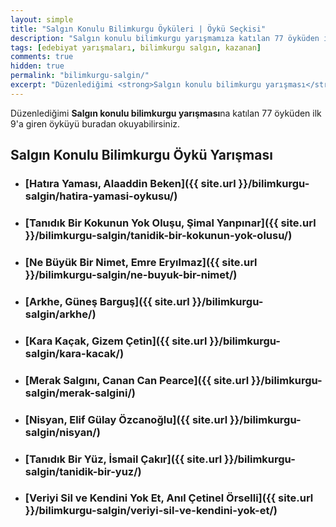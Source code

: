 ```yaml
---
layout: simple
title: "Salgın Konulu Bilimkurgu Öyküleri | Öykü Seçkisi"
description: "Salgın konulu bilimkurgu yarışmamıza katılan 77 öyküden ilk 9'a giren öyküyü buradan okuyabilirsiniz"
tags: [edebiyat yarışmaları, bilimkurgu salgın, kazanan]
comments: true
hidden: true
permalink: "bilimkurgu-salgin/"
excerpt: "Düzenlediğimi <strong>Salgın konulu bilimkurgu yarışması</strong>na katılan 77 öyküden ilk 9'a giren öyküyü buradan okuyabilirsiniz"
---
```


Düzenlediğimi **Salgın konulu bilimkurgu yarışması**na katılan 77 öyküden ilk 9'a giren öyküyü buradan okuyabilirsiniz.

## Salgın Konulu Bilimkurgu Öykü Yarışması

- ### [Hatıra Yaması, Alaaddin Beken]({{ site.url }}/bilimkurgu-salgin/hatira-yamasi-oykusu/)

- ### [Tanıdık Bir Kokunun Yok Oluşu, Şimal Yanpınar]({{ site.url }}/bilimkurgu-salgin/tanidik-bir-kokunun-yok-olusu/)

- ### [Ne Büyük Bir Nimet, Emre Eryılmaz]({{ site.url }}/bilimkurgu-salgin/ne-buyuk-bir-nimet/)

- ### [Arkhe, Güneş Barguş]({{ site.url }}/bilimkurgu-salgin/arkhe/)

- ### [Kara Kaçak, Gizem Çetin]({{ site.url }}/bilimkurgu-salgin/kara-kacak/)

- ### [Merak Salgını, Canan Can Pearce]({{ site.url }}/bilimkurgu-salgin/merak-salgini/)

- ### [Nisyan, Elif Gülay Özcanoğlu]({{ site.url }}/bilimkurgu-salgin/nisyan/)

- ### [Tanıdık Bir Yüz, İsmail Çakır]({{ site.url }}/bilimkurgu-salgin/tanidik-bir-yuz/)

- ### [Veriyi Sil ve Kendini Yok Et, Anıl Çetinel Örselli]({{ site.url }}/bilimkurgu-salgin/veriyi-sil-ve-kendini-yok-et/)